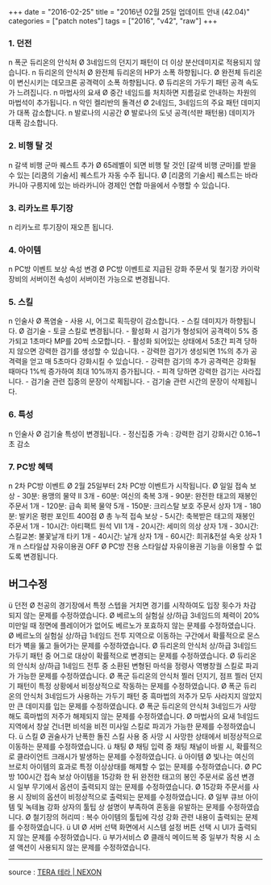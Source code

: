 +++
date = "2016-02-25"
title = "2016년 02월 25일 업데이트 안내 (42.04)"
categories = ["patch notes"]
tags = ["2016", "v42", "raw"]
+++

### 1. 던전
n  폭군 듀리온의 안식처
Ø  3네임드의 던지기 패턴이 더 이상 분산데미지로 적용되지 않습니다.
n  듀리온의 안식처
Ø  완전체 듀리온의 HP가 소폭 하향됩니다.
Ø  완전체 듀리온이 변신시키는 데모크론 공격력이 소폭 하향됩니다.
Ø  듀리온의 가두기 패턴 공격 속도가 느려집니다.
n  마법사의 요새
Ø  중간 네임드를 처치하면 지름길로 안내하는 차원의 마법석이 추가됩니다.
n  악인 켈리반의 돌격선
Ø  2네임드, 3네임드의 주요 패턴 데미지가 대폭 감소합니다.
n  발로나의 시공간
Ø  발로나의 도넛 공격(석판 패턴용) 데미지가 대폭 감소합니다.

### 2. 비행 탈 것
n  갈색 비행 군마 퀘스트 추가
Ø  65레벨이 되면 비행 탈 것인 [갈색 비행 군마]를 받을 수 있는 [리쿰의 기술서] 퀘스트가 자동 수주 됩니다.
Ø  [리쿰의 기술서] 퀘스트는 바라카니아 구릉지에 있는 바라카니아 경제인 연합 마을에서 수행할 수 있습니다.

### 3. 리카노르 투기장
n  리카노르 투기장이 재오픈 됩니다.

### 4. 아이템
n  PC방 이벤트 보상 속성 변경
Ø  PC방 이벤트로 지급된 강화 주문서 및 철기장 카이락 장비의 서버이전 속성이 서버이전 가능으로 변경됩니다.

### 5. 스킬
n  인술사
Ø  폭염술
    - 사용 시, 어그로 획득량이 감소합니다.
    - 스킬 데미지가 하향됩니다.
Ø  검기술
    - 토글 스킬로 변경됩니다.
    - 활성화 시 검기가 형성되어 공격력이 5% 증가되고 1초마다 MP를 20씩 소모합니다.
    - 활성화 되어있는 상태에서 5초간 피격 당하지 않으면 강력한 검기를 생성할 수 있습니다.
    - 강력한 검기가 생성되면 1%의 추가 공격력을 얻고 매 5초마다 강화시킬 수 있습니다.
    - 강력한 검기의 추가 공격력은 강화될 때마다 1%씩 증가하여 최대 10%까지 증가됩니다.
    - 피격 당하면 강력한 검기는 사라집니다.
    - 검기술 관련 집중의 문장이 삭제됩니다.
    - 검기술 관련 시간의 문장이 삭제됩니다.

### 6. 특성
n  인술사
Ø  검기술 특성이 변경됩니다.
    - 정신집중 가속 : 강력한 검기 강화시간 0.16~1초 감소

### 7. PC방 혜택
n  2차 PC방 이벤트
Ø  2월 25일부터 2차 PC방 이벤트가 시작됩니다.
Ø  일일 접속 보상
    - 30분: 용맹의 물약 II 3개
    - 60분: 여신의 축복 3개
    - 90분: 완전한 태고의 재봉인 주문서 1개
    - 120분: 급속 회복 물약 5개
    - 150분: 크리스탈 보호 주문서 상자 1개
    - 180분: 발키온 평판 포인트 400점
Ø  총 누적 접속 보상
    - 5시간: 축복받은 태고의 재봉인 주문서 1개 
    - 10시간: 아티팩트 원석 VII 1개
    - 20시간: 세미의 의상 상자 1개
    - 30시간: 스킬교본: 불꽃날개 타키 1개
    - 40시간: 날개 상자 1개
    - 60시간: 희귀&전설 속옷 상자 1개
n  스타일샵 자유이용권 OFF
Ø  PC방 전용 스타일샵 자유이용권 기능을 이용할 수 없도록 변경됩니다.

## 버그수정

ü  던전
Ø  천공의 경기장에서 특정 스텝을 거치면 경기를 시작하여도 입장 횟수가 차감되지 않는 문제를 수정하였습니다.
Ø  베르노의 실험실 상/하급 3네임드의 체력이 20% 미만일 때 정면에 플레이어가 없어도 베르노가 포효하지 않는 문제를 수정하였습니다.
Ø  베르노의 실험실 상/하급 1네임드 전투 지역으로 이동하는 구간에서 확률적으로 몬스터가 벽을 뚫고 들어가는 문제를 수정하였습니다.
Ø  듀리온의 안식처 상/하급 3네임드 가두기 패턴 중 어그로 대상이 확률적으로 변경되는 문제를 수정하였습니다.
Ø  듀리온의 안식처 상/하급 1네임드 전투 중 소환된 변형된 마석을 정령사 역병창궐 스킬로 파괴가 가능한 문제를 수정하였습니다.
Ø  폭군 듀리온의 안식처 찔러 던지기, 점프 찔러 던지기 패턴이 특정 상황에서 비정상적으로 작동하는 문제를 수정하였습니다.
Ø  폭군 듀리온의 안식처 3네임드가 사용하는 가두기 패턴 중 흑마법의 저주가 모두 사라지지 않았지만 큰 데미지를 입는 문제를 수정하였습니다.
Ø  폭군 듀리온의 안식처 3네임드가 사망해도 흑마법의 저주가 해제되지 않는 문제를 수정하였습니다.
Ø  마법사의 요새 1네임드 지역에서 창살 건너편 비석을 비전 미사일 스킬로 파괴가 가능한 문제를 수정하였습니다.
ü  스킬
Ø  권술사가 난폭한 돌진 스킬 사용 중 사망 시 사망한 상태에서 비정상적으로 이동하는 문제를 수정하였습니다.
ü  채팅
Ø  채팅 입력 중 채팅 채널이 바뀔 시, 확률적으로 클라이언트 크래시가 발생하는 문제를 수정하였습니다.
ü  아이템
Ø  빛나는 여신의 브로치 아이템의 효과로 특정 이상상태를 해제할 수 없는 문제를 수정하였습니다.
Ø  PC방 100시간 접속 보상 아이템을 15강화 한 뒤 완전한 태고의 봉인 주문서로 옵션 변경 시 일부 무기에서 옵션이 출력되지 않는 문제를 수정하였습니다.
Ø  15강화 주문서를 사용 시 장비의 옵션이 비정상적으로 출력되는 문제를 수정하였습니다.
Ø  일부 큐브 아이템 및 녹테늄 강화 상자의 툴팁 상 설명이 부족하여 혼동을 유발하는 문제를 수정하였습니다.
Ø  철기장의 허리띠 : 복수 아이템의 툴팁에 각성 강화 관련 내용이 출력되는 문제를 수정하였습니다.
ü  UI
Ø  서버 선택 화면에서 시스템 설정 버튼 선택 시 UI가 출력되지 않는 문제를 수정하였습니다.
ü  부가서비스
Ø  클래식 메이드복 중 일부가 착용 시 소셜 액션이 사용되지 않는 문제를 수정하였습니다.

----

source : [TERA 테라 | NEXON](http://tera.nexon.com/news/update/view.aspx?n4articlesn=)